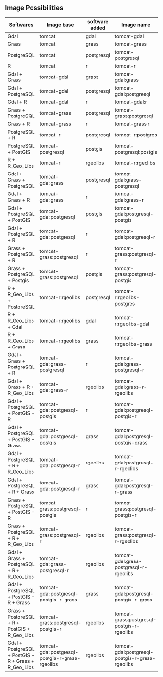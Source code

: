 ## Image Possibilities

| Softwares                                            | Image base                                      | software added | Image name                                      | Job | 
|------------------------------------------------------|-------------------------------------------------|----------------|-------------------------------------------------|-----| 
| Gdal                                                 | tomcat                                          | gdal           | tomcat-gdal                                     | 1   | 
| Grass                                                | tomcat                                          | grass          | tomcat-grass                                    | 1   | 
| PostgreSQL                                           | tomcat                                          | postgresql     | tomcat-postgresql                               | 1   | 
| R                                                    | tomcat                                          | r              | tomcat-r                                        | 1   | 
| Gdal + Grass                                         | tomcat-gdal                                     | grass          | tomcat-gdal:grass                               | 2   | 
| Gdal + PostgreSQL                                    | tomcat-gdal                                     | postgresql     | tomcat-gdal:postgresql                          | 2   | 
| Gdal + R                                             | tomcat-gdal                                     | r              | tomcat-gdal:r                                   | 2   | 
| Grass + PostgreSQL                                   | tomcat-grass                                    | postgresql     | tomcat-grass:postgresql                         | 2   | 
| Grass + R                                            | tomcat-grass                                    | r              | tomcat-grass:r                                  | 2   | 
| PostgreSQL + R                                       | tomcat-r                                        | postgresql     | tomcat-r:postgres                               | 2   | 
| PostgreSQL + PostGIS                                 | tomcat-postgresql                               | postgis        | tomcat-postgresql:postgis                       | 2   | 
| R + R_Geo_Libs                                       | tomcat-r                                        | rgeolibs       | tomcat-r:rgeolibs                               | 2   | 
| Gdal + Grass + PostgreSQL                            | tomcat-gdal:grass                               | postgresql     | tomcat-gdal:grass-postgresql                    | 3   | 
| Gdal + Grass + R                                     | tomcat-gdal:grass                               | r              | tomcat-gdal:grass-r                             | 3   | 
| Gdal + PostgreSQL + PostGIS                          | tomcat-gdal:postgresql                          | postgis        | tomcat-gdal:postgresql-postgis                  | 3   | 
| Gdal + PostgreSQL + R                                | tomcat-gdal:postgresql                          | r              | tomcat-gdal:postgresql-r                        | 3   | 
| Grass + PostgreSQL + R                               | tomcat-grass:postgresql                         | r              | tomcat-grass:postgresql-r                       | 3   | 
| Grass + PostgreSQL + Postgis                         | tomcat-grass:postgresql                         | postgis        | tomcat-grass:postgresql-postgis                 | 3   | 
| R + R_Geo_Libs + PostgreSQL                          | tomcat-r:rgeolibs                               | postgresql     | tomcat-r:rgeolibs-postgres                      | 3   | 
| R + R_Geo_Libs + Gdal                                | tomcat-r:rgeolibs                               | gdal           | tomcat-r:rgeolibs-gdal                          | 3   | 
| R + R_Geo_Libs + Grass                               | tomcat-r:rgeolibs                               | grass          | tomcat-r:rgeolibs-grass                         | 3   | 
| Gdal + Grass + PostgreSQL + R                        | tomcat-gdal:grass-postgresql                    | r              | tomcat-gdal:grass-postgresql-r                  | 4   | 
| Gdal + Grass + R + R_Geo_Libs                        | tomcat-gdal:grass-r                             | rgeolibs       | tomcat-gdal:grass-r-rgeolibs                    | 4   | 
| Gdal + PostgreSQL + PostGIS + R                      | tomcat-gdal:postgresql-postgis                  | r              | tomcat-gdal:postgresql-postgis-r                | 4   | 
| Gdal + PostgreSQL + PostGIS + Grass                  | tomcat-gdal:postgresql-postgis                  | grass          | tomcat-gdal:postgresql-postgis-grass            | 4   | 
| Gdal + PostgreSQL + R + R_Geo_Libs                   | tomcat-gdal:postgresql-r                        | rgeolibs       | tomcat-gdal:postgresql-r-rgeolibs               | 4   | 
| Gdal + PostgreSQL + R + Grass                        | tomcat-gdal:postgresql-r                        | grass          | tomcat-gdal:postgresql-r-grass                  | 4   | 
| Grass + PostgreSQL +  PostGIS + R                    | tomcat-grass:postgresql-postgis                 | r              | tomcat-grass:postgresql-postgis-r               | 4   | 
| Grass + PostgreSQL + R + R_Geo_Libs                  | tomcat-grass:postgresql-r                       | rgeolibs       | tomcat-grass:postgresql-r-rgeolibs              | 4   | 
| Gdal + Grass + PostgreSQL + R + R_Geo_Libs           | tomcat-gdal:grass-postgresql-r                  | rgeolibs       | tomcat-gdal:grass-postgresql-r-rgeolibs         | 5   | 
| Gdal + PostgreSQL + PostGIS + R + Grass              | tomcat-gdal:postgresql-postgis-r-grass          | grass          | tomcat-gdal:postgresql-postgis-r-grass          | 5   | 
| Grass + PostgreSQL + R + PostGIS +  R_Geo_Libs       | tomcat-grass:postgresql-postgis-r               | rgeolibs       | tomcat-grass:postgresql-postgis-r-rgeolibs      | 5   | 
| Gdal + PostgreSQL + PostGIS + R + Grass + R_Geo_Libs | tomcat-gdal:postgresql-postgis-r-grass-rgeolibs | rgeolibs       | tomcat-gdal:postgresql-postgis-r-grass-rgeolibs | 6   | 
